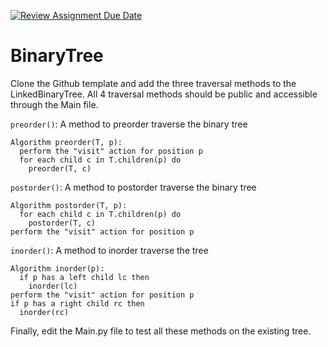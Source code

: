 [![Review Assignment Due Date](https://classroom.github.com/assets/deadline-readme-button-24ddc0f5d75046c5622901739e7c5dd533143b0c8e959d652212380cedb1ea36.svg)](https://classroom.github.com/a/f4MOD0El)
# BinaryTree

Clone the Github template and add the three traversal methods to the LinkedBinaryTree.
All 4 traversal methods should be public and accessible through the Main file.

```preorder()```: A method to preorder traverse the binary tree

```
Algorithm preorder(T, p):
  perform the "visit" action for position p
  for each child c in T.children(p) do
    preorder(T, c)
```


```postorder()```: A method to postorder traverse the binary tree
```
Algorithm postorder(T, p):
  for each child c in T.children(p) do
    postorder(T, c)
perform the "visit" action for position p
```

```inorder()```: A method to inorder traverse the tree

```
Algorithm inorder(p):
  if p has a left child lc then
    inorder(lc)
perform the "visit" action for position p
if p has a right child rc then
  inorder(rc)
```

Finally, edit the Main.py file to test all these methods on the existing tree.
